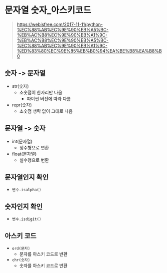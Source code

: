 # 문자열 숫자_아스키코드

> https://webisfree.com/2017-11-11/python-%EC%88%AB%EC%9E%90%EB%A5%BC-%EB%AC%B8%EC%9E%90%EB%A1%9C-%EB%AC%B8%EC%9E%90%EB%A5%BC-%EC%88%AB%EC%9E%90%EB%A1%9C-%ED%83%80%EC%9E%85%EB%B0%94%EA%BE%B8%EA%B8%B0

## 숫자 -> 문자열

- str(숫자)
  - 소숫점이 한자리만 나옴
    - 파이썬 버전에 따라 다름
- repr(숫자)
  - 소숫점 생략 없이 그대로 나옴



## 문자열 -> 숫자

- int(문자열)
  - 정수형으로 변환
- float(문자열)
  - 실수형으로 변환



## 문자열인지 확인

- `변수.isalpha()`



## 숫자인지 확인

- `변수.isdigit()`



## 아스키 코드

- `ord(문자)`
  - 문자를 아스키 코드로 반환
- `chr(숫자)`
  - 숫자를 아스키 코드로 반환



